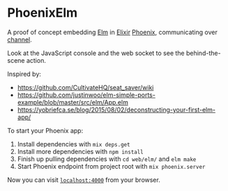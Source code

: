 # PhoenixElm

A proof of concept embedding [Elm](http://elm-lang.org/) in [Elixir](http://elixir-lang.org/) [Phoenix](http://www.phoenixframework.org/), communicating over [channel](http://www.phoenixframework.org/docs/channels).

Look at the JavaScript console and the web socket to see the behind-the-scene action.

Inspired by:

  * https://github.com/CultivateHQ/seat_saver/wiki
  * https://github.com/justinwoo/elm-simple-ports-example/blob/master/src/elm/App.elm
  * https://yobriefca.se/blog/2015/08/02/deconstructing-your-first-elm-app/


To start your Phoenix app:

  1. Install dependencies with `mix deps.get`
  2. Install more dependencies with `npm install`
  3. Finish up pulling dependencies with `cd web/elm/` and `elm make`
  4. Start Phoenix endpoint from project root with `mix phoenix.server`

Now you can visit [`localhost:4000`](http://localhost:4000) from your browser.
